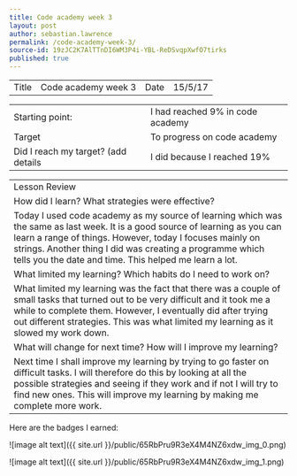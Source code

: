 ```yaml
---
title: Code academy week 3
layout: post
author: sebastian.lawrence
permalink: /code-academy-week-3/
source-id: 19zJC2K7AlTTnDI6WM3P4i-YBL-ReDSvqpXwfO7tirks
published: true
---
```

	

<table>
  <tr>
    <td>Title</td>
    <td>Code academy week 3</td>
    <td>Date</td>
    <td>15/5/17</td>
  </tr>
</table>


<table>
  <tr>
    <td>Starting point:</td>
    <td>I had reached 9% in code academy</td>
  </tr>
  <tr>
    <td>Target </td>
    <td>To progress on code academy </td>
  </tr>
  <tr>
    <td>Did I reach my target?
(add details </td>
    <td>I did because I reached 19%</td>
  </tr>
</table>


<table>
  <tr>
    <td>Lesson Review</td>
  </tr>
  <tr>
    <td>How did I learn? What strategies were effective?</td>
  </tr>
  <tr>
    <td>Today I used code academy as my source of learning which was the same as last week. It is a good source of learning as you can learn a range of things. However, today I focuses mainly on strings. Another thing I did was creating a programme which tells you  the date and time. This helped me learn a lot.</td>
  </tr>
  <tr>
    <td>What limited my learning? Which habits do I need to work on?</td>
  </tr>
  <tr>
    <td>What limited my learning was the fact that there was a couple of small tasks that turned out to be very difficult and it took me a while to complete them. However, I eventually did after trying out different strategies. This was what limited my learning as it slowed my work down. </td>
  </tr>
  <tr>
    <td>What will change for next time? How will I improve my learning?</td>
  </tr>
  <tr>
    <td>Next time I shall improve my learning by trying to go faster on difficult tasks. I will therefore do this by looking at all the possible strategies and seeing if they work and if not I will try to find new ones. This will improve my learning by making me complete more work.</td>
  </tr>
</table>


Here are the badges I earned:

![image alt text]({{ site.url }}/public/65RbPru9R3eX4M4NZ6xdw_img_0.png)

![image alt text]({{ site.url }}/public/65RbPru9R3eX4M4NZ6xdw_img_1.png)

